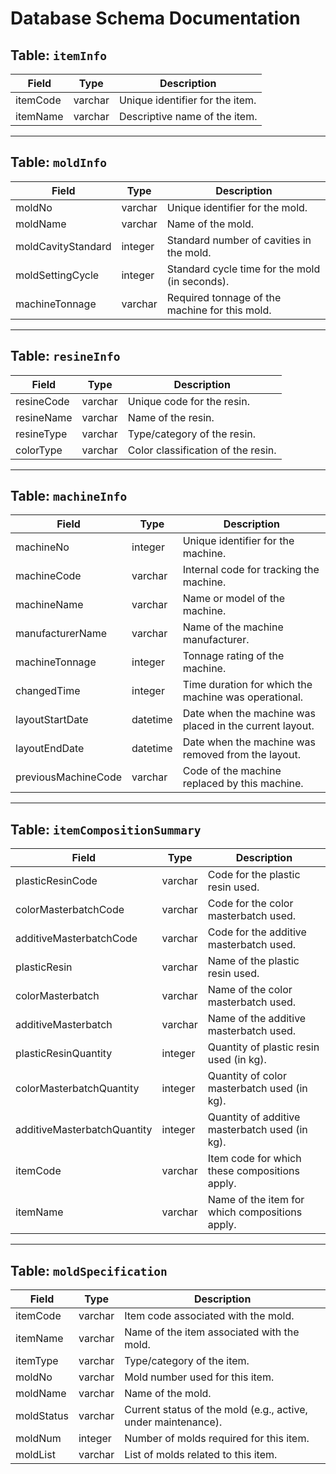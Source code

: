 # Database Schema Documentation
## Table: `itemInfo`
| Field      | Type     | Description                              |
|------------|----------|------------------------------------------|
| itemCode   | varchar  | Unique identifier for the item.          |
| itemName   | varchar  | Descriptive name of the item.            |

---

## Table: `moldInfo`
| Field                 | Type     | Description                                         |
|-----------------------|----------|-----------------------------------------------------|
| moldNo               | varchar  | Unique identifier for the mold.                      |
| moldName             | varchar  | Name of the mold.                                    |
| moldCavityStandard   | integer  | Standard number of cavities in the mold.             |
| moldSettingCycle     | integer  | Standard cycle time for the mold (in seconds).       |
| machineTonnage       | varchar  | Required tonnage of the machine for this mold.       |

---

## Table: `resineInfo`
| Field       | Type     | Description                               |
|-------------|----------|-------------------------------------------|
| resineCode  | varchar  | Unique code for the resin.                |
| resineName  | varchar  | Name of the resin.                        |
| resineType  | varchar  | Type/category of the resin.               |
| colorType   | varchar  | Color classification of the resin.        |

---

## Table: `machineInfo`
| Field              | Type     | Description                                             |
|--------------------|----------|---------------------------------------------------------|
| machineNo          | integer  | Unique identifier for the machine.                      |
| machineCode        | varchar  | Internal code for tracking the machine.                 |
| machineName        | varchar  | Name or model of the machine.                           |
| manufacturerName   | varchar  | Name of the machine manufacturer.                       |
| machineTonnage     | integer  | Tonnage rating of the machine.                          |
| changedTime        | integer  | Time duration for which the machine was operational.    |
| layoutStartDate    | datetime | Date when the machine was placed in the current layout. |
| layoutEndDate      | datetime | Date when the machine was removed from the layout.      |
| previousMachineCode| varchar  | Code of the machine replaced by this machine.           |

---

## Table: `itemCompositionSummary`
| Field                      | Type     | Description                                   |
|----------------------------|----------|-----------------------------------------------|
| plasticResinCode           | varchar  | Code for the plastic resin used.              |
| colorMasterbatchCode       | varchar  | Code for the color masterbatch used.          |
| additiveMasterbatchCode    | varchar  | Code for the additive masterbatch used.       |
| plasticResin               | varchar  | Name of the plastic resin used.               |
| colorMasterbatch           | varchar  | Name of the color masterbatch used.           |
| additiveMasterbatch        | varchar  | Name of the additive masterbatch used.        |
| plasticResinQuantity       | integer  | Quantity of plastic resin used (in kg).       |
| colorMasterbatchQuantity   | integer  | Quantity of color masterbatch used (in kg).   |
| additiveMasterbatchQuantity| integer  | Quantity of additive masterbatch used (in kg).|
| itemCode                   | varchar  | Item code for which these compositions apply. |
| itemName                   | varchar  | Name of the item for which compositions apply.|

---

## Table: `moldSpecification`
| Field       | Type     | Description                                                  |
|-------------|----------|--------------------------------------------------------------|
| itemCode    | varchar  | Item code associated with the mold.                          |
| itemName    | varchar  | Name of the item associated with the mold.                   |
| itemType    | varchar  | Type/category of the item.                                   |
| moldNo      | varchar  | Mold number used for this item.                              |
| moldName    | varchar  | Name of the mold.                                            |
| moldStatus  | varchar  | Current status of the mold (e.g., active, under maintenance).|
| moldNum     | integer  | Number of molds required for this item.                      |
| moldList    | varchar  | List of molds related to this item.                          |